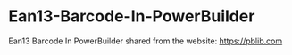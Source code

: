 # Ean13-Barcode-In-PowerBuilder
Ean13 Barcode In PowerBuilder
shared from the website: https://pblib.com
